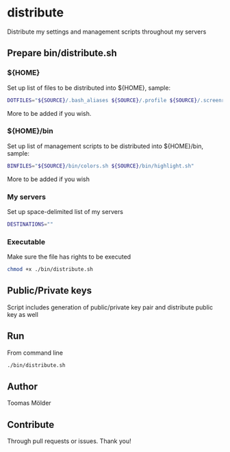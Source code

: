 # distribute

Distribute my settings and management scripts throughout my servers

## Prepare bin/distribute.sh

### ${HOME}

Set up list of files to be distributed into ${HOME}, sample:

```bash
DOTFILES="${SOURCE}/.bash_aliases ${SOURCE}/.profile ${SOURCE}/.screenrc"
```

More to be added if you wish.

### ${HOME}/bin

Set up list of management scripts to be distributed into ${HOME}/bin, sample:

```bash
BINFILES="${SOURCE}/bin/colors.sh ${SOURCE}/bin/highlight.sh"
```

More to be added if you wish

### My servers

Set up space-delimited list of my servers

```bash
DESTINATIONS=""
```

### Executable

Make sure the file has rights to be executed

```bash
chmod +x ./bin/distribute.sh
```

## Public/Private keys

Script includes generation of public/private key pair and distribute public key as well

## Run

From command line

```bash
./bin/distribute.sh
```

## Author

Toomas Mölder

## Contribute

Through pull requests or issues. Thank you!